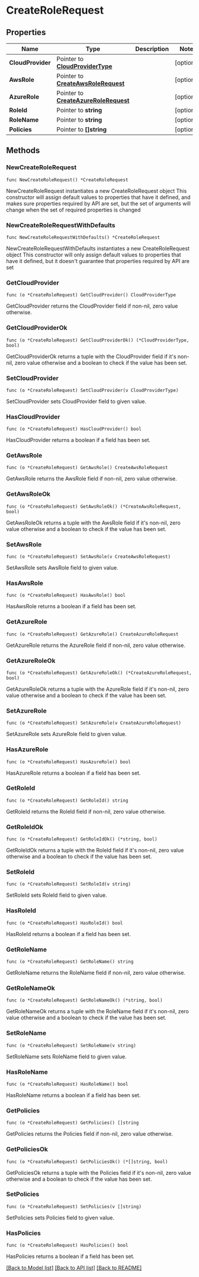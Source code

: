 # CreateRoleRequest

## Properties

Name | Type | Description | Notes
------------ | ------------- | ------------- | -------------
**CloudProvider** | Pointer to [**CloudProviderType**](CloudProviderType.md) |  | [optional] 
**AwsRole** | Pointer to [**CreateAwsRoleRequest**](CreateAwsRoleRequest.md) |  | [optional] 
**AzureRole** | Pointer to [**CreateAzureRoleRequest**](CreateAzureRoleRequest.md) |  | [optional] 
**RoleId** | Pointer to **string** |  | [optional] 
**RoleName** | Pointer to **string** |  | [optional] 
**Policies** | Pointer to **[]string** |  | [optional] 

## Methods

### NewCreateRoleRequest

`func NewCreateRoleRequest() *CreateRoleRequest`

NewCreateRoleRequest instantiates a new CreateRoleRequest object
This constructor will assign default values to properties that have it defined,
and makes sure properties required by API are set, but the set of arguments
will change when the set of required properties is changed

### NewCreateRoleRequestWithDefaults

`func NewCreateRoleRequestWithDefaults() *CreateRoleRequest`

NewCreateRoleRequestWithDefaults instantiates a new CreateRoleRequest object
This constructor will only assign default values to properties that have it defined,
but it doesn't guarantee that properties required by API are set

### GetCloudProvider

`func (o *CreateRoleRequest) GetCloudProvider() CloudProviderType`

GetCloudProvider returns the CloudProvider field if non-nil, zero value otherwise.

### GetCloudProviderOk

`func (o *CreateRoleRequest) GetCloudProviderOk() (*CloudProviderType, bool)`

GetCloudProviderOk returns a tuple with the CloudProvider field if it's non-nil, zero value otherwise
and a boolean to check if the value has been set.

### SetCloudProvider

`func (o *CreateRoleRequest) SetCloudProvider(v CloudProviderType)`

SetCloudProvider sets CloudProvider field to given value.

### HasCloudProvider

`func (o *CreateRoleRequest) HasCloudProvider() bool`

HasCloudProvider returns a boolean if a field has been set.

### GetAwsRole

`func (o *CreateRoleRequest) GetAwsRole() CreateAwsRoleRequest`

GetAwsRole returns the AwsRole field if non-nil, zero value otherwise.

### GetAwsRoleOk

`func (o *CreateRoleRequest) GetAwsRoleOk() (*CreateAwsRoleRequest, bool)`

GetAwsRoleOk returns a tuple with the AwsRole field if it's non-nil, zero value otherwise
and a boolean to check if the value has been set.

### SetAwsRole

`func (o *CreateRoleRequest) SetAwsRole(v CreateAwsRoleRequest)`

SetAwsRole sets AwsRole field to given value.

### HasAwsRole

`func (o *CreateRoleRequest) HasAwsRole() bool`

HasAwsRole returns a boolean if a field has been set.

### GetAzureRole

`func (o *CreateRoleRequest) GetAzureRole() CreateAzureRoleRequest`

GetAzureRole returns the AzureRole field if non-nil, zero value otherwise.

### GetAzureRoleOk

`func (o *CreateRoleRequest) GetAzureRoleOk() (*CreateAzureRoleRequest, bool)`

GetAzureRoleOk returns a tuple with the AzureRole field if it's non-nil, zero value otherwise
and a boolean to check if the value has been set.

### SetAzureRole

`func (o *CreateRoleRequest) SetAzureRole(v CreateAzureRoleRequest)`

SetAzureRole sets AzureRole field to given value.

### HasAzureRole

`func (o *CreateRoleRequest) HasAzureRole() bool`

HasAzureRole returns a boolean if a field has been set.

### GetRoleId

`func (o *CreateRoleRequest) GetRoleId() string`

GetRoleId returns the RoleId field if non-nil, zero value otherwise.

### GetRoleIdOk

`func (o *CreateRoleRequest) GetRoleIdOk() (*string, bool)`

GetRoleIdOk returns a tuple with the RoleId field if it's non-nil, zero value otherwise
and a boolean to check if the value has been set.

### SetRoleId

`func (o *CreateRoleRequest) SetRoleId(v string)`

SetRoleId sets RoleId field to given value.

### HasRoleId

`func (o *CreateRoleRequest) HasRoleId() bool`

HasRoleId returns a boolean if a field has been set.

### GetRoleName

`func (o *CreateRoleRequest) GetRoleName() string`

GetRoleName returns the RoleName field if non-nil, zero value otherwise.

### GetRoleNameOk

`func (o *CreateRoleRequest) GetRoleNameOk() (*string, bool)`

GetRoleNameOk returns a tuple with the RoleName field if it's non-nil, zero value otherwise
and a boolean to check if the value has been set.

### SetRoleName

`func (o *CreateRoleRequest) SetRoleName(v string)`

SetRoleName sets RoleName field to given value.

### HasRoleName

`func (o *CreateRoleRequest) HasRoleName() bool`

HasRoleName returns a boolean if a field has been set.

### GetPolicies

`func (o *CreateRoleRequest) GetPolicies() []string`

GetPolicies returns the Policies field if non-nil, zero value otherwise.

### GetPoliciesOk

`func (o *CreateRoleRequest) GetPoliciesOk() (*[]string, bool)`

GetPoliciesOk returns a tuple with the Policies field if it's non-nil, zero value otherwise
and a boolean to check if the value has been set.

### SetPolicies

`func (o *CreateRoleRequest) SetPolicies(v []string)`

SetPolicies sets Policies field to given value.

### HasPolicies

`func (o *CreateRoleRequest) HasPolicies() bool`

HasPolicies returns a boolean if a field has been set.


[[Back to Model list]](../README.md#documentation-for-models) [[Back to API list]](../README.md#documentation-for-api-endpoints) [[Back to README]](../README.md)


